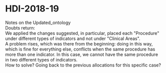 # HDI-2018-19
Notes on the Updated_ontology  
Doubts return:  
We applied the changes suggested, in particular, placed each "Procedure" under different types of indicators and not under "Clinical Areas".  
A problem rises, which was there from the beginning: doing in this way, which is fine for everything else, conflicts when the same procedure has more than one indicator. In this case, we cannot have the same procedure in two different types of indicators.  
How to solve? Going back to the previous allocations for this specific case?
